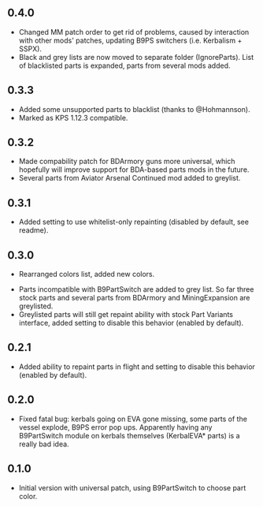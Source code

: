 0.4.0
-----
* Changed MM patch order to get rid of problems, caused by interaction with other mods' patches, updating B9PS switchers (i.e. Kerbalism + SSPX).
* Black and grey lists are now moved to separate folder (IgnoreParts). List of blacklisted parts is expanded, parts from several mods added.

0.3.3
-----
* Added some unsupported parts to blacklist (thanks to @Hohmannson).
* Marked as KPS 1.12.3 compatible.

0.3.2
-----
* Made compability patch for BDArmory guns more universal, which hopefully will improve support for BDA-based parts mods in the future.
* Several parts from Aviator Arsenal Continued mod added to greylist.

0.3.1
-----
+ Added setting to use whitelist-only repainting (disabled by default, see readme).

0.3.0
-----
* Rearranged colors list, added new colors.
+ Parts incompatible with B9PartSwitch are added to grey list. So far three stock parts and several parts from BDArmory and MiningExpansion are greylisted.
+ Greylisted parts will still get repaint ability with stock Part Variants interface, added setting to disable this behavior (enabled by default).

0.2.1
-----
+ Added ability to repaint parts in flight and setting to disable this behavior (enabled by default).

0.2.0
-----
* Fixed fatal bug: kerbals going on EVA gone missing, some parts of the vessel explode, B9PS error pop ups. Apparently having any B9PartSwitch module on kerbals themselves (KerbalEVA* parts) is a really bad idea.

0.1.0
-----
- Initial version with universal patch, using B9PartSwitch to choose part color.
